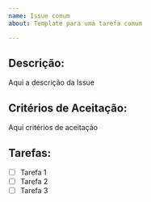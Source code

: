 ```yaml
---
name: Issue comum
about: Template para uma tarefa comum

---
```


## Descrição:
Aqui a descrição da Issue

## Critérios de Aceitação:
Aqui critérios de aceitação 

## Tarefas:
- [ ] Tarefa 1
- [ ] Tarefa 2
- [ ] Tarefa 3
